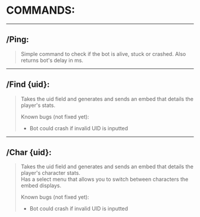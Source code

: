 # COMMANDS:
---

## /Ping:
> Simple command to check if the bot is alive, stuck or crashed. Also returns bot's delay in ms.

---

## /Find {uid}:
> Takes the uid field and generates and sends an embed that details the player's stats.  
>  
> Known bugs (not fixed yet):
> - Bot could crash if invalid UID is inputted

---

## /Char {uid}:
> Takes the uid field and generates and sends an embed that details the player's character stats.  
> Has a select menu that allows you to switch between characters the embed displays.
>  
> Known bugs (not fixed yet):
> - Bot could crash if invalid UID is inputted
